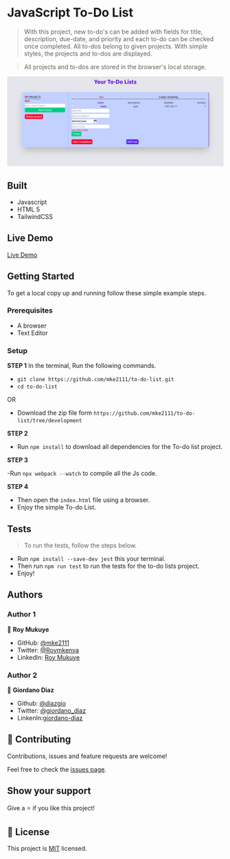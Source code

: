# JavaScript To-Do List


> With this project, new to-do's can be added with fields for title, description, due-date, and priority and each to-do can be checked once completed. All to-dos belong to given projects. With simple styles, the projects and to-dos are displayed.

> All projects and to-dos are stored in the browser's local storage.

![screenshot](./src/img/screenshot.png)


## Built

- Javascript
- HTML 5
- TailwindCSS

## Live Demo

[Live Demo](https://rawcdn.githack.com/mke2111/to-do-list/36c07593c27dac3bf82bc43f61b5faf9aafafa4b/dist/index.html)


## Getting Started

To get a local copy up and running follow these simple example steps.

### Prerequisites

- A browser
- Text Editor

### Setup

**STEP 1**
In the terminal, Run the following commands.

- `git clone https://github.com/mke2111/to-do-list.git`
- `cd to-do-list`

OR

- Download the zip file form `https://github.com/mke2111/to-do-list/tree/development`

**STEP 2**

- Run `npm install` to download all dependencies for the To-do list project.

**STEP 3**

-Run `npx webpack --watch` to compile all the Js code.

**STEP 4**

- Then open the `index.html` file using a browser.
- Enjoy the simple To-do List.

## Tests

> To run the tests, follow the steps below.

- Run `npm install --save-dev jest` this your terminal.
- Then run `npm run test` to run the tests for the to-do lists project.
- Enjoy!


## Authors

### Author 1

👤 **Roy Mukuye**

- GitHub: [@mke2111](https://github.com/mke2111)
- Twitter: [@Roymkenya](https://twitter.com/Roymkenya)
- LinkedIn: [Roy Mukuye](https://www.linkedin.com/in/roy-mukuye-42b07b1b4)

### Author 2

👤 **Giordano Diaz**

- Github: [@diazgio](https://github.com/diazgio)
- Twitter: [@giordano_diaz](https://twitter.com/giordano_diaz)
- LinkenIn:[giordano-diaz](www.linkedin.com/in/Giordano-Diaz) 

## 🤝 Contributing

Contributions, issues and feature requests are welcome!

Feel free to check the [issues page](https://github.com/mke2111/to-do-list/issues).

## Show your support

Give a ⭐️ if you like this project!

## 📝 License

This project is [MIT](https://opensource.org/licenses/MIT) licensed.
